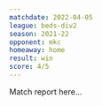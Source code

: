 ```yaml
---
matchdate: 2022-04-05
league: beds-div2
season: 2021-22
opponent: mkc
homeaway: home
result: win
score: 4/5
---
```


Match report here...